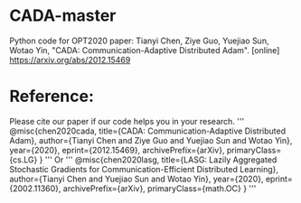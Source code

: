 # CADA-master
Python code for 	OPT2020 paper: Tianyi Chen, Ziye Guo, Yuejiao Sun, Wotao Yin, "CADA: Communication-Adaptive Distributed Adam". [online] https://arxiv.org/abs/2012.15469


# Reference:
Please cite our paper if our code helps you in your research.
'''
@misc{chen2020cada,
      title={CADA: Communication-Adaptive Distributed Adam}, 
      author={Tianyi Chen and Ziye Guo and Yuejiao Sun and Wotao Yin},
      year={2020},
      eprint={2012.15469},
      archivePrefix={arXiv},
      primaryClass={cs.LG}
}
'''
Or
'''
@misc{chen2020lasg,
      title={LASG: Lazily Aggregated Stochastic Gradients for Communication-Efficient Distributed Learning}, 
      author={Tianyi Chen and Yuejiao Sun and Wotao Yin},
      year={2020},
      eprint={2002.11360},
      archivePrefix={arXiv},
      primaryClass={math.OC}
}
'''
